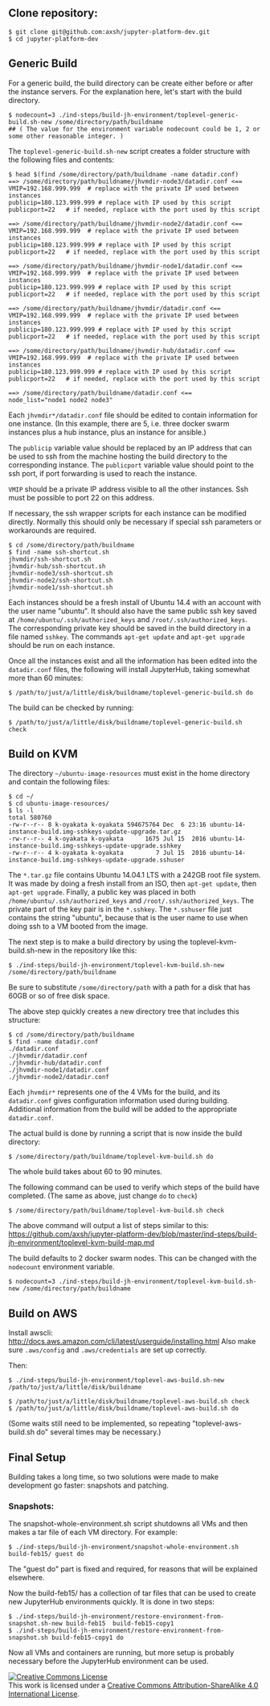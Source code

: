 ## Clone repository:

```
$ git clone git@github.com:axsh/jupyter-platform-dev.git
$ cd jupyter-platform-dev
```

## Generic Build

For a generic build, the build directory can be create either before
or after the instance servers.  For the explanation here, let's start
with the build directory.

```
$ nodecount=3 ./ind-steps/build-jh-environment/toplevel-generic-build.sh-new /some/directory/path/buildname
## ( The value for the environment variable nodecount could be 1, 2 or some other reasonable integer. )
```

The ``toplevel-generic-build.sh-new`` script creates a folder structure with the following files and contents:

```
$ head $(find /some/directory/path/buildname -name datadir.conf)
==> /some/directory/path/buildname/jhvmdir-node3/datadir.conf <==
VMIP=192.168.999.999  # replace with the private IP used between instances
publicip=180.123.999.999 # replace with IP used by this script
publicport=22   # if needed, replace with the port used by this script

==> /some/directory/path/buildname/jhvmdir-node2/datadir.conf <==
VMIP=192.168.999.999  # replace with the private IP used between instances
publicip=180.123.999.999 # replace with IP used by this script
publicport=22   # if needed, replace with the port used by this script

==> /some/directory/path/buildname/jhvmdir-node1/datadir.conf <==
VMIP=192.168.999.999  # replace with the private IP used between instances
publicip=180.123.999.999 # replace with IP used by this script
publicport=22   # if needed, replace with the port used by this script

==> /some/directory/path/buildname/jhvmdir/datadir.conf <==
VMIP=192.168.999.999  # replace with the private IP used between instances
publicip=180.123.999.999 # replace with IP used by this script
publicport=22   # if needed, replace with the port used by this script

==> /some/directory/path/buildname/jhvmdir-hub/datadir.conf <==
VMIP=192.168.999.999  # replace with the private IP used between instances
publicip=180.123.999.999 # replace with IP used by this script
publicport=22   # if needed, replace with the port used by this script

==> /some/directory/path/buildname/datadir.conf <==
node_list="node1 node2 node3"
```

Each ``jhvmdir*/datadir.conf`` file should be edited to contain
information for one instance.  (In this example, there are 5,
i.e. three docker swarm instances plus a hub instance, plus an
instance for ansible.)

The ``publicip`` variable value should be replaced by an IP address
that can be used to ssh from the machine hosting the build directory
to the corresponding instance.  The ``publicport`` variable value
should point to the ssh port, if port forwarding is used to reach the
instance.

``VMIP`` should be a private IP address visible to all the other
instances.  Ssh must be possible to port 22 on this address.

If necessary, the ssh wrapper scripts for each instance can be
modified directly.  Normally this should only be necessary if special
ssh parameters or workarounds are required.


```
$ cd /some/directory/path/buildname
$ find -name ssh-shortcut.sh
jhvmdir/ssh-shortcut.sh
jhvmdir-hub/ssh-shortcut.sh
jhvmdir-node3/ssh-shortcut.sh
jhvmdir-node2/ssh-shortcut.sh
jhvmdir-node1/ssh-shortcut.sh
```

Each instances should be a fresh install of Ubuntu 14.4 with an
account with the user name "ubuntu".  It should also have the same
public ssh key saved at ``/home/ubuntu/.ssh/authorized_keys`` and
``/root/.ssh/authorized_keys``.  The corresponding private key should
be saved in the build directory in a file named ``sshkey``.  The
commands ``apt-get update`` and ``apt-get upgrade`` should be run on
each instance.

Once all the instances exist and all the information has been edited into
the ``datadir.conf`` files, the following will install JupyterHub, taking
somewhat more than 60 minutes:

```
$ /path/to/just/a/little/disk/buildname/toplevel-generic-build.sh do
```

The build can be checked by running: 

```
$ /path/to/just/a/little/disk/buildname/toplevel-generic-build.sh check
```

## Build on KVM

The directory ``~/ubuntu-image-resources`` must exist in the home directory
and contain the following files:

```
$ cd ~/
$ cd ubuntu-image-resources/
$ ls -l
total 580760
-rw-r--r-- 8 k-oyakata k-oyakata 594675764 Dec  6 23:16 ubuntu-14-instance-build.img-sshkeys-update-upgrade.tar.gz
-rw-r--r-- 4 k-oyakata k-oyakata      1675 Jul 15  2016 ubuntu-14-instance-build.img-sshkeys-update-upgrade.sshkey
-rw-r--r-- 4 k-oyakata k-oyakata         7 Jul 15  2016 ubuntu-14-instance-build.img-sshkeys-update-upgrade.sshuser
```

The ``*.tar.gz`` file contains Ubuntu 14.04.1 LTS with a 242GB root
file system.  It was made by doing a fresh install from an ISO, then
``apt-get update``, then ``apt-get upgrade``.  Finally, a public key
was placed in both ``/home/ubuntu/.ssh/authorized_keys`` and
``/root/.ssh/authorized_keys``.  The private part of the key
pair is in the ``*.sshkey``.  The ``*.sshuser`` file just contains the
string "ubuntu", because that is the user name to use when doing ssh
to a VM booted from the image.

The next step is to make a build directory by using the toplevel-kvm-build.sh-new
in the repository like this:
```
$ ./ind-steps/build-jh-environment/toplevel-kvm-build.sh-new /some/directory/path/buildname
```
Be sure to substitute ``/some/directory/path`` with a path for a disk that
has 60GB or so of free disk space.

The above step quickly creates a new directory tree that includes this structure:
```
$ cd /some/directory/path/buildname
$ find -name datadir.conf
./datadir.conf
./jhvmdir/datadir.conf
./jhvmdir-hub/datadir.conf
./jhvmdir-node1/datadir.conf
./jhvmdir-node2/datadir.conf
```

Each ``jhvmdir*`` represents one of the 4 VMs for the build, and its ``datadir.conf``
gives configuration information used during building.  Additional information from
the build will be added to the appropriate ``datadir.conf``.

The actual build is done by running a script that is now inside the
build directory:

```
$ /some/directory/path/buildname/toplevel-kvm-build.sh do
```
The whole build takes about 60 to 90 minutes.

The following command can be used to verify which steps of the
build have completed. (The same as above, just change ``do`` to ``check``)

```
$ /some/directory/path/buildname/toplevel-kvm-build.sh check
```

The above command will output a list of steps similar to this:
https://github.com/axsh/jupyter-platform-dev/blob/master/ind-steps/build-jh-environment/toplevel-kvm-build-map.md

The build defaults to 2 docker swarm nodes.  This can be changed
with the ``nodecount`` environment variable.

```
$ nodecount=3 ./ind-steps/build-jh-environment/toplevel-kvm-build.sh-new /some/directory/path/buildname
```

## Build on AWS

Install awscli:  http://docs.aws.amazon.com/cli/latest/userguide/installing.html
Also make sure ``.aws/config`` and ``.aws/credentials`` are set up correctly.

Then:
```
$ ./ind-steps/build-jh-environment/toplevel-aws-build.sh-new /path/to/just/a/little/disk/buildname

$ /path/to/just/a/little/disk/buildname/toplevel-aws-build.sh check
$ /path/to/just/a/little/disk/buildname/toplevel-aws-build.sh do
```

(Some waits still need to be implemented, so repeating "toplevel-aws-build.sh do" several
times may be necessary.)

## Final Setup

Building takes a long time, so two solutions were made to make development go faster: snapshots and patching.

### Snapshots:

The snapshot-whole-environment.sh script shutdowns all VMs and then makes
a tar file of each VM directory.  For example:

```
$ ./ind-steps/build-jh-environment/snapshot-whole-environment.sh build-feb15/ guest do
```

The "guest do" part is fixed and required, for reasons that will be
explained elsewhere.

Now the build-feb15/ has a collection of tar files that can be used to create new
JupyterHub environments quickly.  It is done in two steps:

```
$ ./ind-steps/build-jh-environment/restore-environment-from-snapshot.sh-new build-feb15  build-feb15-copy1
$ ./ind-steps/build-jh-environment/restore-environment-from-snapshot.sh build-feb15-copy1 do

```

Now all VMs and containers are running, but more setup is probably
necessary before the JupyterHub environment can be used.

<a rel="license" href="http://creativecommons.org/licenses/by-sa/4.0/"><img alt="Creative Commons License" style="border-width:0" src="https://i.creativecommons.org/l/by-sa/4.0/88x31.png" /></a><br />This work is licensed under a <a rel="license" href="http://creativecommons.org/licenses/by-sa/4.0/">Creative Commons Attribution-ShareAlike 4.0 International License</a>.
